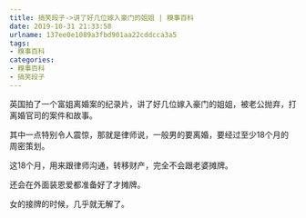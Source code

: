 ```yaml
---
title: 搞笑段子->讲了好几位嫁入豪门的姐姐 | 糗事百科
date: 2019-10-31 21:33:58
urlname: 137ee0e1089a3fbd901aa22cddcca3a5
tags: 
- 糗事百科
categories:
- 糗事百科
- 搞笑段子
---
```

英国拍了一个富姐离婚案的纪录片，讲了好几位嫁入豪门的姐姐，被老公抛弃，打离婚官司的案件和故事。

其中一点特别令人震惊，那就是律师说，一般男的要离婚，要经过至少18个月的周密策划。

这18个月，用来跟律师沟通，转移财产，完全不会跟老婆摊牌。

还会在外面装恩爱都准备好了才摊牌。

女的接牌的时候，几乎就无解了。


